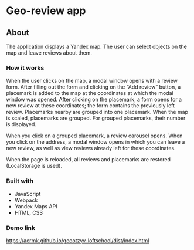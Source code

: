 # Geo-review app

## About

The application displays a Yandex map. The user can select objects on the map and leave reviews about them.

### How it works

When the user clicks on the map, a modal window opens with a review form. After filling out the form and clicking on the “Add review” button, a placemark is added to the map at the coordinates at which the modal window was opened.
After clicking on the placemark, a form opens for a new review at these coordinates; the form contains the previously left review.
Placemarks nearby are grouped into one placemark. When the map is scaled, placemarks are grouped. For grouped placemarks, their number is displayed.

When you click on a grouped placemark, a review carousel opens. When you click on the address, a modal window opens in which you can leave a new review, as well as view reviews already left for these coordinates.

When the page is reloaded, all reviews and placemarks are restored (LocalStorage is used).

### Built with

- JavaScript
- Webpack
- Yandex Maps API
- HTML, CSS

### Demo link
https://aermk.github.io/geootzyv-loftschool/dist/index.html
